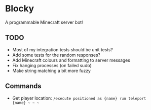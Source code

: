 # Blocky
A programmable Minecraft server bot!

## TODO
* Most of my integration tests should be unit tests?
* Add some tests for the random responses?
* Add Minecraft colours and formatting to server messages
* Fix hanging processes (on failed sudo)
* Make string matching a bit more fuzzy

## Commands
* Get player location: `/execute positioned as {name} run teleport {name} ~ ~ ~`
